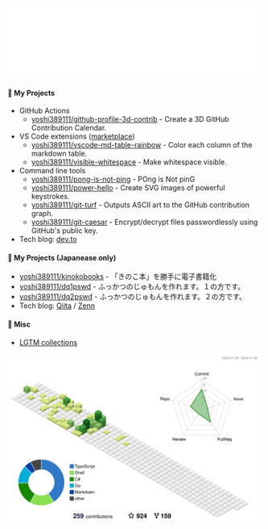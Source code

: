 ![Hello](docs/hello.svg)

#### :rocket: My Projects

* GitHub Actions
    * [yoshi389111/github-profile-3d-contrib](https://github.com/imaoharsh/github-profile-3d-contrib) - Create a 3D GitHub Contribution Calendar.
* VS Code extensions ([marketplace](https://marketplace.visualstudio.com/publishers/yoshi389111))
    * [yoshi389111/vscode-md-table-rainbow](https://github.com/yoshi389111/vscode-md-table-rainbow) - Color each column of the markdown table.
    * [yoshi389111/visible-whitespace](https://github.com/yoshi389111/visible-whitespace) - Make whitespace visible.
* Command line tools
    * [yoshi389111/pong-is-not-ping](https://github.com/yoshi389111/pong-is-not-ping) - POng is Not pinG
    * [yoshi389111/power-hello](https://github.com/yoshi389111/power-hello) - Create SVG images of powerful keystrokes.
    * [yoshi389111/git-turf](https://github.com/yoshi389111/git-turf) - Outputs ASCII art to the GitHub contribution graph.
    * [yoshi389111/git-caesar](https://github.com/yoshi389111/git-caesar) - Encrypt/decrypt files passwordlessly using GitHub's public key.
* Tech blog: [dev.to](https://dev.to/yoshi389111)

#### :japan: My Projects (Japanease only)

* [yoshi389111/kinokobooks](https://github.com/yoshi389111/kinokobooks) - 「きのこ本」を勝手に電子書籍化
* [yoshi389111/dq1pswd](https://github.com/yoshi389111/dq1pswd) - ふっかつのじゅもんを作れます。１の方です。
* [yoshi389111/dq2pswd](https://github.com/yoshi389111/dq2pswd) - ふっかつのじゅもんを作れます。２の方です。
* Tech blog: [Qiita](https://qiita.com/yoshi389111) / [Zenn](https://zenn.dev/yoshi389111)

#### :memo: Misc

* [LGTM collections](https://yoshi389111.github.io/yoshi389111/lgtm.html)

![](./profile-3d-contrib/profile-green-animate.svg)
